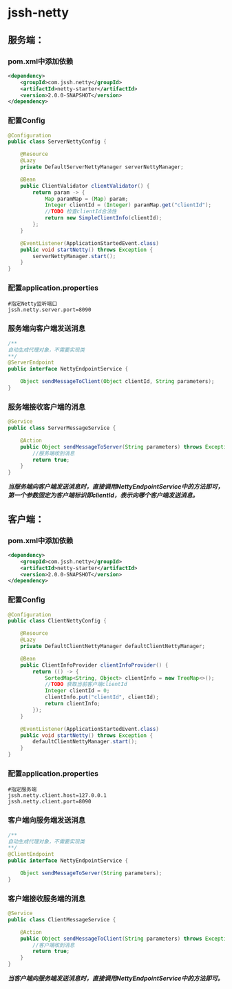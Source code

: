 # jssh-netty

## 服务端：

### pom.xml中添加依赖

```xml
<dependency>
    <groupId>com.jssh.netty</groupId>
    <artifactId>netty-starter</artifactId>
    <version>2.0.0-SNAPSHOT</version>
</dependency>
```

### 配置Config
```java
@Configuration
public class ServerNettyConfig {

    @Resource
    @Lazy
    private DefaultServerNettyManager serverNettyManager;

    @Bean
    public ClientValidator clientValidator() {
        return param -> {
            Map paramMap = (Map) param;
            Integer clientId = (Integer) paramMap.get("clientId");
            //TODO 检查clientId合法性
            return new SimpleClientInfo(clientId);
        };
    }

    @EventListener(ApplicationStartedEvent.class)
    public void startNetty() throws Exception {
        serverNettyManager.start();
    }
}
```
### 配置application.properties

```properties
#指定Netty监听端口
jssh.netty.server.port=8090
```

### 服务端向客户端发送消息
```java
/**
自动生成代理对象，不需要实现类
**/
@ServerEndpoint
public interface NettyEndpointService {

    Object sendMessageToClient(Object clientId, String parameters);
}
```

### 服务端接收客户端的消息
```java
@Service
public class ServerMessageService {

    @Action
    public Object sendMessageToServer(String parameters) throws Exception {
        //服务端收到消息
        return true;
    }
}
```
***当服务端向客户端发送消息时，直接调用NettyEndpointService中的方法即可，第一个参数固定为客户端标识即clientId，表示向哪个客户端发送消息。***

## 客户端：

### pom.xml中添加依赖

```xml
<dependency>
    <groupId>com.jssh.netty</groupId>
    <artifactId>netty-starter</artifactId>
    <version>2.0.0-SNAPSHOT</version>
</dependency>
```

### 配置Config
```java
@Configuration
public class ClientNettyConfig {

    @Resource
    @Lazy
    private DefaultClientNettyManager defaultClientNettyManager;

    @Bean
    public ClientInfoProvider clientInfoProvider() {
        return (() -> {
            SortedMap<String, Object> clientInfo = new TreeMap<>();
            //TODO 获取当前客户端clientId
            Integer clientId = 0;
            clientInfo.put("clientId", clientId);
            return clientInfo;
        });
    }

    @EventListener(ApplicationStartedEvent.class)
    public void startNetty() throws Exception {
        defaultClientNettyManager.start();
    }
}
```

### 配置application.properties

```properties
#指定服务端
jssh.netty.client.host=127.0.0.1
jssh.netty.client.port=8090
```

### 客户端向服务端发送消息
```java
/**
自动生成代理对象，不需要实现类
**/
@ClientEndpoint
public interface NettyEndpointService {

    Object sendMessageToServer(String parameters);
}
```

### 客户端接收服务端的消息

```java
@Service
public class ClientMessageService {

    @Action
    public Object sendMessageToClient(String parameters) throws Exception {
        //客户端收到消息
        return true;
    }
}
```
***当客户端向服务端发送消息时，直接调用NettyEndpointService中的方法即可。***